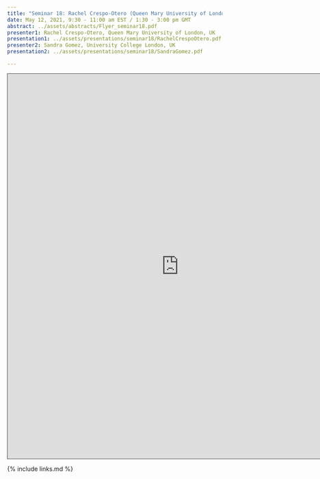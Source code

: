 ```yaml
---
title: "Seminar 18: Rachel Crespo-Otero (Queen Mary University of London, UK) and Sandra Gomez (University College London, UK)"
date: May 12, 2021, 9:30 - 11:00 am EST / 1:30 - 3:00 pm GMT
abstract: ../assets/abstracts/Flyer_seminar18.pdf
presenter1: Rachel Crespo-Otero, Queen Mary University of London, UK
presentation1: ../assets/presentations/seminar18/RachelCrespoOtero.pdf
presenter2: Sandra Gomez, University College London, UK
presentation2: ../assets/presentations/seminar18/SandraGomez.pdf

---
```


<iframe src="https://ub.hosted.panopto.com/Panopto/Pages/Embed.aspx?id=9fe3f8df-af58-48be-90b2-ad2600fc8ad5
&autoplay=false&offerviewer=true&showtitle=true&showbrand=false&start=0&interactivity=all" height="900" width="800" 
style="border: 1px solid #464646;" allowfullscreen allow="autoplay"></iframe>


{% include links.md %}

